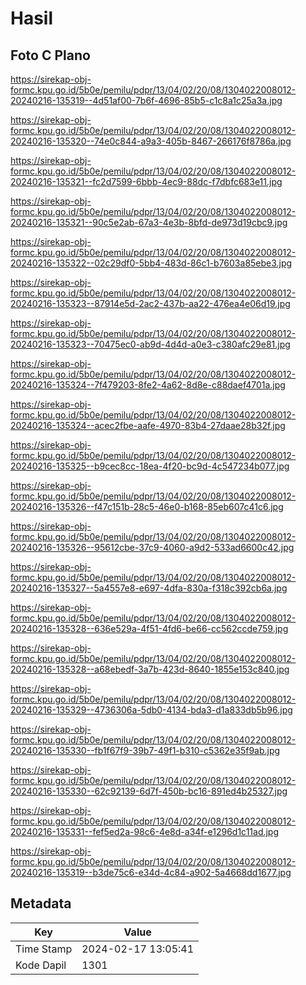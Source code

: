 # Hasil

## Foto C Plano

https://sirekap-obj-formc.kpu.go.id/5b0e/pemilu/pdpr/13/04/02/20/08/1304022008012-20240216-135319--4d51af00-7b6f-4696-85b5-c1c8a1c25a3a.jpg

https://sirekap-obj-formc.kpu.go.id/5b0e/pemilu/pdpr/13/04/02/20/08/1304022008012-20240216-135320--74e0c844-a9a3-405b-8467-266176f8786a.jpg

https://sirekap-obj-formc.kpu.go.id/5b0e/pemilu/pdpr/13/04/02/20/08/1304022008012-20240216-135321--fc2d7599-6bbb-4ec9-88dc-f7dbfc683e11.jpg

https://sirekap-obj-formc.kpu.go.id/5b0e/pemilu/pdpr/13/04/02/20/08/1304022008012-20240216-135321--90c5e2ab-67a3-4e3b-8bfd-de973d19cbc9.jpg

https://sirekap-obj-formc.kpu.go.id/5b0e/pemilu/pdpr/13/04/02/20/08/1304022008012-20240216-135322--02c29df0-5bb4-483d-86c1-b7603a85ebe3.jpg

https://sirekap-obj-formc.kpu.go.id/5b0e/pemilu/pdpr/13/04/02/20/08/1304022008012-20240216-135323--87914e5d-2ac2-437b-aa22-476ea4e06d19.jpg

https://sirekap-obj-formc.kpu.go.id/5b0e/pemilu/pdpr/13/04/02/20/08/1304022008012-20240216-135323--70475ec0-ab9d-4d4d-a0e3-c380afc29e81.jpg

https://sirekap-obj-formc.kpu.go.id/5b0e/pemilu/pdpr/13/04/02/20/08/1304022008012-20240216-135324--7f479203-8fe2-4a62-8d8e-c88daef4701a.jpg

https://sirekap-obj-formc.kpu.go.id/5b0e/pemilu/pdpr/13/04/02/20/08/1304022008012-20240216-135324--acec2fbe-aafe-4970-83b4-27daae28b32f.jpg

https://sirekap-obj-formc.kpu.go.id/5b0e/pemilu/pdpr/13/04/02/20/08/1304022008012-20240216-135325--b9cec8cc-18ea-4f20-bc9d-4c547234b077.jpg

https://sirekap-obj-formc.kpu.go.id/5b0e/pemilu/pdpr/13/04/02/20/08/1304022008012-20240216-135326--f47c151b-28c5-46e0-b168-85eb607c41c6.jpg

https://sirekap-obj-formc.kpu.go.id/5b0e/pemilu/pdpr/13/04/02/20/08/1304022008012-20240216-135326--95612cbe-37c9-4060-a9d2-533ad6600c42.jpg

https://sirekap-obj-formc.kpu.go.id/5b0e/pemilu/pdpr/13/04/02/20/08/1304022008012-20240216-135327--5a4557e8-e697-4dfa-830a-f318c392cb6a.jpg

https://sirekap-obj-formc.kpu.go.id/5b0e/pemilu/pdpr/13/04/02/20/08/1304022008012-20240216-135328--636e529a-4f51-4fd6-be66-cc562ccde759.jpg

https://sirekap-obj-formc.kpu.go.id/5b0e/pemilu/pdpr/13/04/02/20/08/1304022008012-20240216-135328--a68ebedf-3a7b-423d-8640-1855e153c840.jpg

https://sirekap-obj-formc.kpu.go.id/5b0e/pemilu/pdpr/13/04/02/20/08/1304022008012-20240216-135329--4736306a-5db0-4134-bda3-d1a833db5b96.jpg

https://sirekap-obj-formc.kpu.go.id/5b0e/pemilu/pdpr/13/04/02/20/08/1304022008012-20240216-135330--fb1f67f9-39b7-49f1-b310-c5362e35f9ab.jpg

https://sirekap-obj-formc.kpu.go.id/5b0e/pemilu/pdpr/13/04/02/20/08/1304022008012-20240216-135330--62c92139-6d7f-450b-bc16-891ed4b25327.jpg

https://sirekap-obj-formc.kpu.go.id/5b0e/pemilu/pdpr/13/04/02/20/08/1304022008012-20240216-135331--fef5ed2a-98c6-4e8d-a34f-e1296d1c11ad.jpg

https://sirekap-obj-formc.kpu.go.id/5b0e/pemilu/pdpr/13/04/02/20/08/1304022008012-20240216-135319--b3de75c6-e34d-4c84-a902-5a4668dd1677.jpg


## Metadata

| Key        | Value               |
| ---------- | ------------------- |
| Time Stamp | 2024-02-17 13:05:41 |
| Kode Dapil | 1301                |



